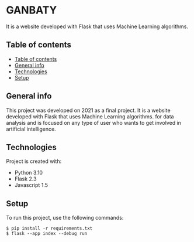 # GANBATY

It is a website developed with Flask that uses Machine Learning algorithms.

## Table of contents
- [Table of contents](#table-of-contents)
- [General info](#general-info)
- [Technologies](#technologies)
- [Setup](#setup)


## General info
This project was developed on 2021 as a final project. It is a website developed with Flask that uses Machine Learning algorithms. for data analysis and is focused on any type of user who wants to get involved in artificial intelligence. 

	
## Technologies
Project is created with:
* Python 3.10
* Flask 2.3
* Javascript 1.5

	
## Setup
To run this project, use the following commands:

```
$ pip install -r requirements.txt
$ flask --app index --debug run
```